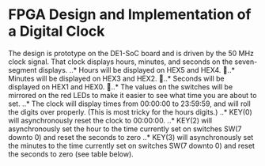 # FPGA Design and Implementation of a Digital Clock

The design is prototype on the DE1-SoC board and is driven by the 50 MHz clock signal. 
That clock displays hours, minutes, and seconds on the seven-segment displays.
..* Hours will be displayed on HEX5 and HEX4.
..* Minutes will be displayed on HEX3 and HEX2.
..* Seconds will be displayed on HEX1 and HEX0.
..* The values on the switches will be mirrored on the red LEDs to make it easier to see what time you are about to set.
..* The clock will display times from 00:00:00 to 23:59:59, and will roll the digits over properly. (This is most tricky for the hours digits.)
..* KEY(0) will asynchronously reset the clock to 00:00:00.
..* KEY(2) will asynchronously set the hour to the time currently set on switches SW(7 downto 0) and reset the seconds to zero
..* KEY(3) will asynchronously set the minutes to the time currently set on switches SW(7 downto 0) and reset the seconds to zero (see table below).